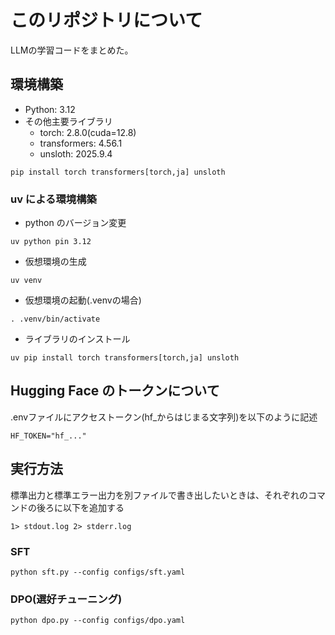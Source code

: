 # このリポジトリについて
LLMの学習コードをまとめた。

## 環境構築
- Python: 3.12
- その他主要ライブラリ
    - torch: 2.8.0(cuda=12.8)
    - transformers: 4.56.1
    - unsloth: 2025.9.4

```
pip install torch transformers[torch,ja] unsloth
```
### uv による環境構築
- python のバージョン変更
```
uv python pin 3.12
```
- 仮想環境の生成
```
uv venv
```
- 仮想環境の起動(.venvの場合)
```
. .venv/bin/activate
```
- ライブラリのインストール
```
uv pip install torch transformers[torch,ja] unsloth
```

## Hugging Face のトークンについて
.envファイルにアクセストークン(hf_からはじまる文字列)を以下のように記述
```
HF_TOKEN="hf_..."
```

## 実行方法
標準出力と標準エラー出力を別ファイルで書き出したいときは、それぞれのコマンドの後ろに以下を追加する
```
1> stdout.log 2> stderr.log
```
### SFT
```
python sft.py --config configs/sft.yaml
```
### DPO(選好チューニング)
```
python dpo.py --config configs/dpo.yaml
```